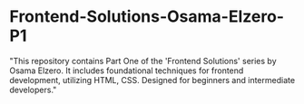 # Frontend-Solutions-Osama-Elzero-P1
"This repository contains Part One of the 'Frontend Solutions' series by Osama Elzero. It includes foundational techniques for frontend development, utilizing HTML, CSS. Designed for beginners and intermediate developers."
